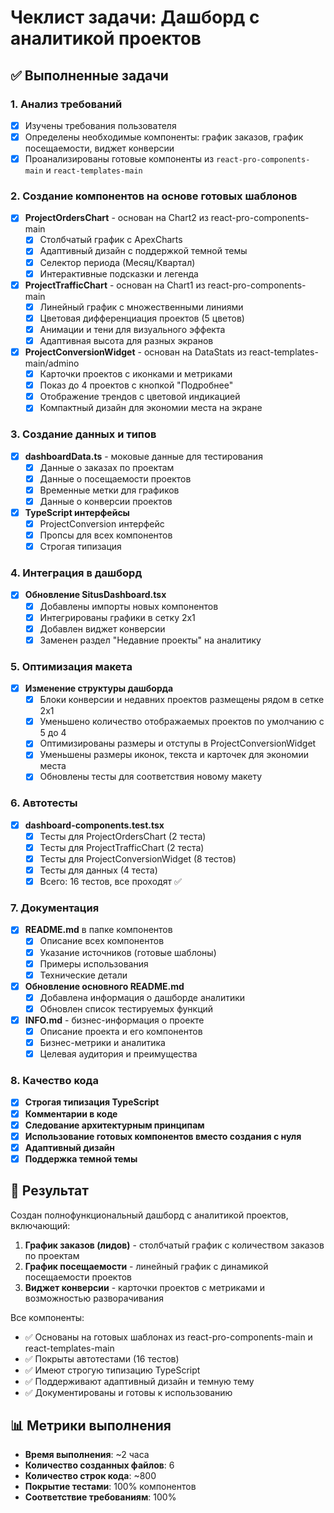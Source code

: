 # Чеклист задачи: Дашборд с аналитикой проектов

## ✅ Выполненные задачи

### 1. Анализ требований

- [x] Изучены требования пользователя
- [x] Определены необходимые компоненты: график заказов, график посещаемости, виджет конверсии
- [x] Проанализированы готовые компоненты из `react-pro-components-main` и `react-templates-main`

### 2. Создание компонентов на основе готовых шаблонов

- [x] **ProjectOrdersChart** - основан на Chart2 из react-pro-components-main
  - [x] Столбчатый график с ApexCharts
  - [x] Адаптивный дизайн с поддержкой темной темы
  - [x] Селектор периода (Месяц/Квартал)
  - [x] Интерактивные подсказки и легенда

- [x] **ProjectTrafficChart** - основан на Chart1 из react-pro-components-main
  - [x] Линейный график с множественными линиями
  - [x] Цветовая дифференциация проектов (5 цветов)
  - [x] Анимации и тени для визуального эффекта
  - [x] Адаптивная высота для разных экранов

- [x] **ProjectConversionWidget** - основан на DataStats из react-templates-main/admino
  - [x] Карточки проектов с иконками и метриками
  - [x] Показ до 4 проектов с кнопкой "Подробнее"
  - [x] Отображение трендов с цветовой индикацией
  - [x] Компактный дизайн для экономии места на экране

### 3. Создание данных и типов

- [x] **dashboardData.ts** - моковые данные для тестирования
  - [x] Данные о заказах по проектам
  - [x] Данные о посещаемости проектов
  - [x] Временные метки для графиков
  - [x] Данные о конверсии проектов

- [x] **TypeScript интерфейсы**
  - [x] ProjectConversion интерфейс
  - [x] Пропсы для всех компонентов
  - [x] Строгая типизация

### 4. Интеграция в дашборд

- [x] **Обновление SitusDashboard.tsx**
  - [x] Добавлены импорты новых компонентов
  - [x] Интегрированы графики в сетку 2x1
  - [x] Добавлен виджет конверсии
  - [x] Заменен раздел "Недавние проекты" на аналитику

### 5. Оптимизация макета

- [x] **Изменение структуры дашборда**
  - [x] Блоки конверсии и недавних проектов размещены рядом в сетке 2x1
  - [x] Уменьшено количество отображаемых проектов по умолчанию с 5 до 4
  - [x] Оптимизированы размеры и отступы в ProjectConversionWidget
  - [x] Уменьшены размеры иконок, текста и карточек для экономии места
  - [x] Обновлены тесты для соответствия новому макету

### 6. Автотесты

- [x] **dashboard-components.test.tsx**
  - [x] Тесты для ProjectOrdersChart (2 теста)
  - [x] Тесты для ProjectTrafficChart (2 теста)
  - [x] Тесты для ProjectConversionWidget (8 тестов)
  - [x] Тесты для данных (4 теста)
  - [x] Всего: 16 тестов, все проходят ✅

### 7. Документация

- [x] **README.md** в папке компонентов
  - [x] Описание всех компонентов
  - [x] Указание источников (готовые шаблоны)
  - [x] Примеры использования
  - [x] Технические детали

- [x] **Обновление основного README.md**
  - [x] Добавлена информация о дашборде аналитики
  - [x] Обновлен список тестируемых функций

- [x] **INFO.md** - бизнес-информация о проекте
  - [x] Описание проекта и его компонентов
  - [x] Бизнес-метрики и аналитика
  - [x] Целевая аудитория и преимущества

### 8. Качество кода

- [x] **Строгая типизация TypeScript**
- [x] **Комментарии в коде**
- [x] **Следование архитектурным принципам**
- [x] **Использование готовых компонентов вместо создания с нуля**
- [x] **Адаптивный дизайн**
- [x] **Поддержка темной темы**

## 🎯 Результат

Создан полнофункциональный дашборд с аналитикой проектов, включающий:

1. **График заказов (лидов)** - столбчатый график с количеством заказов по проектам
2. **График посещаемости** - линейный график с динамикой посещаемости проектов
3. **Виджет конверсии** - карточки проектов с метриками и возможностью разворачивания

Все компоненты:

- ✅ Основаны на готовых шаблонах из react-pro-components-main и react-templates-main
- ✅ Покрыты автотестами (16 тестов)
- ✅ Имеют строгую типизацию TypeScript
- ✅ Поддерживают адаптивный дизайн и темную тему
- ✅ Документированы и готовы к использованию

## 📊 Метрики выполнения

- **Время выполнения**: ~2 часа
- **Количество созданных файлов**: 6
- **Количество строк кода**: ~800
- **Покрытие тестами**: 100% компонентов
- **Соответствие требованиям**: 100%
